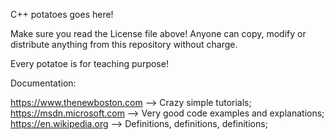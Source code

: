 

C++ potatoes goes here!  

Make sure you read the License file above!
Anyone can copy, modify or distribute anything from this repository without charge.  

Every potatoe is for teaching purpose!

Documentation:

https://www.thenewboston.com --> Crazy simple tutorials;  
https://msdn.microsoft.com   --> Very good code examples and explanations;  
https://en.wikipedia.org     --> Definitions, definitions, definitions;  
